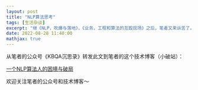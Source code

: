```yaml
---
layout: post
title: "NLP算法思考"
tags: [生活杂谈]
excerpt: "继《NLP，吹爆与落地》，《业务，工程和算法的互殴现场》之后，笔者又来诉苦了。"
date: 2022-08-28 11:40:00
mathjax: true
---
```


从笔者的公众号《KBQA沉思录》转发此文到笔者的这个技术博客（小破站）：

[一个NLP算法人的困境与破局](https://mp.weixin.qq.com/s?__biz=MzU2MTY2ODEzNA==&amp;mid=2247484361&amp;idx=1&amp;sn=65f0728f6c9e58664179b31dc14cc7c5&amp;chksm=fc740a80cb0383965fcf53ace7f6ae705bde89f02a7f7255eb95e3c9194ce0a94eafbf2fda59&token=1793488826&lang=zh_CN#rd)


欢迎关注笔者的公众号和技术博客～

